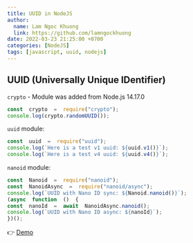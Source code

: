 ```yaml
---
title: UUID in NodeJS
author:
  name: Lam Ngoc Khuong
  link: https://github.com/lamngockhuong
date: 2022-03-23 21:25:00 +0700
categories: [NodeJS]
tags: [javascript, uuid, nodejs]
---
```

## UUID (Universally Unique IDentifier)
`crypto` - Module was added from Node.js 14.17.0
```javascript
const  crypto  =  require("crypto");
console.log(crypto.randomUUID());
```
`uuid` module:
```javascript
const  uuid  =  require("uuid");
console.log(`Here is a test v1 uuid: ${uuid.v1()}`);
console.log(`Here is a test v4 uuid: ${uuid.v4()}`);
```
`nanoid` module:
```javascript
const  Nanoid  =  require("nanoid");
const  NanoidAsync  =  require("nanoid/async");
console.log(`UUID with Nano ID sync: ${Nanoid.nanoid()}`);
(async  function  ()  {
const  nanoId  =  await  NanoidAsync.nanoid();
console.log(`UUID with Nano ID async: ${nanoId}`);
})();
```
👉 [Demo](https://codesandbox.io/s/lamngockhuong-nodejs-o9jipq?file=/uuid.js)
